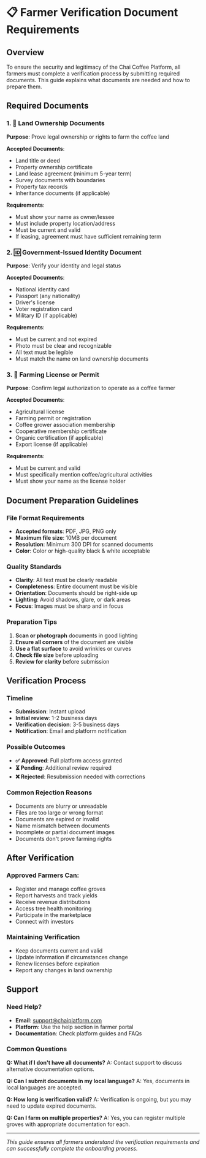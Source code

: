 # 📋 Farmer Verification Document Requirements

## Overview
To ensure the security and legitimacy of the Chai Coffee Platform, all farmers must complete a verification process by submitting required documents. This guide explains what documents are needed and how to prepare them.

## Required Documents

### 1. 📄 Land Ownership Documents
**Purpose**: Prove legal ownership or rights to farm the coffee land

**Accepted Documents**:
- Land title or deed
- Property ownership certificate
- Land lease agreement (minimum 5-year term)
- Survey documents with boundaries
- Property tax records
- Inheritance documents (if applicable)

**Requirements**:
- Must show your name as owner/lessee
- Must include property location/address
- Must be current and valid
- If leasing, agreement must have sufficient remaining term

### 2. 🆔 Government-Issued Identity Document
**Purpose**: Verify your identity and legal status

**Accepted Documents**:
- National identity card
- Passport (any nationality)
- Driver's license
- Voter registration card
- Military ID (if applicable)

**Requirements**:
- Must be current and not expired
- Photo must be clear and recognizable
- All text must be legible
- Must match the name on land ownership documents

### 3. 🌾 Farming License or Permit
**Purpose**: Confirm legal authorization to operate as a coffee farmer

**Accepted Documents**:
- Agricultural license
- Farming permit or registration
- Coffee grower association membership
- Cooperative membership certificate
- Organic certification (if applicable)
- Export license (if applicable)

**Requirements**:
- Must be current and valid
- Must specifically mention coffee/agricultural activities
- Must show your name as the license holder

## Document Preparation Guidelines

### File Format Requirements
- **Accepted formats**: PDF, JPG, PNG only
- **Maximum file size**: 10MB per document
- **Resolution**: Minimum 300 DPI for scanned documents
- **Color**: Color or high-quality black & white acceptable

### Quality Standards
- **Clarity**: All text must be clearly readable
- **Completeness**: Entire document must be visible
- **Orientation**: Documents should be right-side up
- **Lighting**: Avoid shadows, glare, or dark areas
- **Focus**: Images must be sharp and in focus

### Preparation Tips
1. **Scan or photograph** documents in good lighting
2. **Ensure all corners** of the document are visible
3. **Use a flat surface** to avoid wrinkles or curves
4. **Check file size** before uploading
5. **Review for clarity** before submission

## Verification Process

### Timeline
- **Submission**: Instant upload
- **Initial review**: 1-2 business days
- **Verification decision**: 3-5 business days
- **Notification**: Email and platform notification

### Possible Outcomes
- **✅ Approved**: Full platform access granted
- **⏳ Pending**: Additional review required
- **❌ Rejected**: Resubmission needed with corrections

### Common Rejection Reasons
- Documents are blurry or unreadable
- Files are too large or wrong format
- Documents are expired or invalid
- Name mismatch between documents
- Incomplete or partial document images
- Documents don't prove farming rights

## After Verification

### Approved Farmers Can:
- Register and manage coffee groves
- Report harvests and track yields
- Receive revenue distributions
- Access tree health monitoring
- Participate in the marketplace
- Connect with investors

### Maintaining Verification
- Keep documents current and valid
- Update information if circumstances change
- Renew licenses before expiration
- Report any changes in land ownership

## Support

### Need Help?
- **Email**: support@chaiplatform.com
- **Platform**: Use the help section in farmer portal
- **Documentation**: Check platform guides and FAQs

### Common Questions
**Q: What if I don't have all documents?**
A: Contact support to discuss alternative documentation options.

**Q: Can I submit documents in my local language?**
A: Yes, documents in local languages are accepted.

**Q: How long is verification valid?**
A: Verification is ongoing, but you may need to update expired documents.

**Q: Can I farm on multiple properties?**
A: Yes, you can register multiple groves with appropriate documentation for each.

---

*This guide ensures all farmers understand the verification requirements and can successfully complete the onboarding process.*